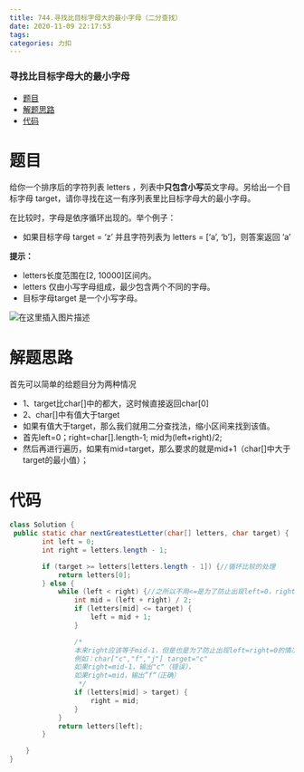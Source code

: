 ```yaml
---
title: 744.寻找比目标字母大的最小字母（二分查找）
date: 2020-11-09 22:17:53
tags: 
categories: 力扣
---
```


<!--more-->

### 寻找比目标字母大的最小字母

- [题目](#_2)
- [解题思路](#_20)
- [代码](#_29)

# 题目

给你一个排序后的字符列表 letters ，列表中**只包含小写**英文字母。另给出一个目标字母 target，请你寻找在这一有序列表里比目标字母大的最小字母。

在比较时，字母是依序循环出现的。举个例子：

- 如果目标字母 target = ‘z’ 并且字符列表为 letters = \[‘a’, ‘b’\]，则答案返回 ‘a’

**提示：**

- letters长度范围在\[2, 10000\]区间内。
- letters 仅由小写字母组成，最少包含两个不同的字母。
- 目标字母target 是一个小写字母。

![在这里插入图片描述](https://img-blog.csdnimg.cn/20201109221502124.png?x-oss-process=image/watermark,type_ZmFuZ3poZW5naGVpdGk,shadow_10,text_aHR0cHM6Ly9ibG9nLmNzZG4ubmV0L3FxXzIxMDQwNTU5,size_16,color_FFFFFF,t_70#pic_center)

# 解题思路

首先可以简单的给题目分为两种情况

- 1、target比char\[\]中的都大，这时候直接返回char\[0\]
- 2、char\[\]中有值大于target
- 如果有值大于target，那么我们就用二分查找法，缩小区间来找到该值。
- 首先left=0；right=char\[\].length-1; mid为\(left+right\)/2;
- 然后再进行遍历，如果有mid=target，那么要求的就是mid+1（char\[\]中大于target的最小值）；

# 代码

```java
class Solution {
 public static char nextGreatestLetter(char[] letters, char target) {
        int left = 0;
        int right = letters.length - 1;

        if (target >= letters[letters.length - 1]) {//循环比较的处理
            return letters[0];
        } else {
            while (left < right) {//之所以不用<=是为了防止出现left=0，right=0，的情况，如果出现了那么  mid=(0+0)/2明显有错误。
                int mid = (left + right) / 2;
                if (letters[mid] <= target) {
                    left = mid + 1;
                }

                /*
                本来right应该等于mid-1，但是也是为了防止出现left=right=0的情况，如果出现会导致少循环一次，进而导致错误
                例如：char["c","f","j"] target="c"
                如果right=mid-1，输出"c"（错误），
                如果right=mid，输出”f“（正确）
                 */
                if (letters[mid] > target) {
                    right = mid;
                }
            }
            return letters[left];
        }

    }
}
```
